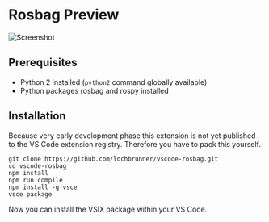 # Rosbag Preview

![Screenshot](https://raw.githubusercontent.com/lochbrunner/vscode-rosbag/master/docs/screen.png)

## Prerequisites

* Python 2 installed (`python2` command globally available)
* Python packages rosbag and rospy installed

## Installation

Because very early development phase this extension is not yet published to the VS Code extension registry. Therefore you have to pack this yourself.

```basn
git clone https://github.com/lochbrunner/vscode-rosbag.git
cd vscode-rosbag
npm install
npm run compile
npm install -g vsce
vsce package
```

Now you can install the VSIX package within your VS Code.